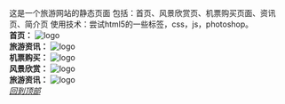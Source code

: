 
这是一个旅游网站的静态页面 
包括：首页、风景欣赏页、机票购买页面、资讯页、简介页
使用技术：尝试html5的一些标签，css，js，photoshop。  
__首页：__
![logo](https://github.com/YMBo/-tour/blob/master/PC/index.png)  
__旅游资讯：__
![logo](https://github.com/YMBo/-tour/blob/master/PC/information.png)  
__机票购买：__
![logo](https://github.com/YMBo/-tour/blob/master/PC/buy.png)  
__风景欣赏：__
![logo](https://github.com/YMBo/-tour/blob/master/PC/scenery.png)  
__旅游资讯：__
![logo](https://github.com/YMBo/-tour/blob/master/PC/about.png)  
    _[回到顶部](#readme)_
